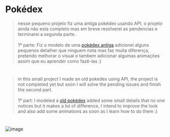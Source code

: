 # Pokédex

>nesse pequeno projeto fiz uma antiga pokédex usando API, o projeto ainda não esta completo mas em breve resolverei as pendencias e terminarei a segunda parte. <br><br>
>1º parte: Fiz o modelo de uma <a href="https://media.discordapp.net/attachments/942936043466944574/969652493774651412/unknown.png?width=853&height=480" target=”_blank”>pokédex antiga</a> adicionei alguns pequenos detalher que ninguem nota mas faz muita diferença, pretendo melhorar o visual e tambem adicionar algumas animações assim que eu aprender como fazê-las :)

#
>in this small project I made an old pokedex using API, the project is not completed yet but soon I will solve the pending issues and finish the second part.<br><br>
>1º part: I modeled a <a href="https://media.discordapp.net/attachments/942936043466944574/969652493774651412/unknown.png?width=853&height=480" target=”_blank”>old pokédex</a> added some small details that no one notices but it makes a lot of difference, I intend to improve the look and also add some animations as soon as I learn how to do them :)

#
![image](https://user-images.githubusercontent.com/74678483/166124862-4c8b260c-7349-45cb-9cff-2256d54e8a77.png)
